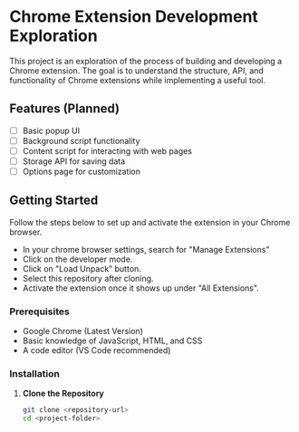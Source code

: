 # Chrome Extension Development Exploration 

This project is an exploration of the process of building and developing a Chrome extension. The goal is to understand the structure, API, and functionality of Chrome extensions while implementing a useful tool.

## Features (Planned)
- [ ] Basic popup UI
- [ ] Background script functionality
- [ ] Content script for interacting with web pages
- [ ] Storage API for saving data
- [ ] Options page for customization

## Getting Started

Follow the steps below to set up and activate the extension in your Chrome browser.
- In your chrome browser settings, search for "Manage Extensions"
- Click on the developer mode.
- Click on "Load Unpack" button.
- Select this repository after cloning.
- Activate the extension once it shows up under "All Extensions". 

### Prerequisites
- Google Chrome (Latest Version)
- Basic knowledge of JavaScript, HTML, and CSS
- A code editor (VS Code recommended)

### Installation

1. **Clone the Repository**
   ```sh
   git clone <repository-url>
   cd <project-folder>

